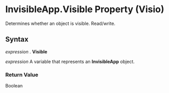 
# InvisibleApp.Visible Property (Visio)

Determines whether an object is visible. Read/write.


## Syntax

 _expression_ . **Visible**

 _expression_ A variable that represents an **InvisibleApp** object.


### Return Value

Boolean

